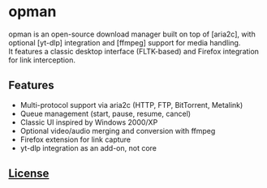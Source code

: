 # opman

opman is an open-source download manager built on top of [aria2c], with optional [yt-dlp] integration and [ffmpeg] support for media handling.  
It features a classic desktop interface (FLTK-based) and Firefox integration for link interception.

## Features
- Multi-protocol support via aria2c (HTTP, FTP, BitTorrent, Metalink)  
- Queue management (start, pause, resume, cancel)  
- Classic UI inspired by Windows 2000/XP  
- Optional video/audio merging and conversion with ffmpeg  
- Firefox extension for link capture  
- yt-dlp integration as an add-on, not core

## [License](LICENSE)
